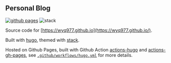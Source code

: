## Personal Blog

[![github pages](https://github.com/wyq977/wyq977.github.io/actions/workflows/hugo.yml/badge.svg?branch=master)](https://github.com/wyq977/wyq977.github.io/actions/workflows/hugo.yml) 
![stack](https://img.shields.io/github/v/release/CaiJimmy/hugo-theme-stack?label=hugo-theme-stack)

Source code for [https://wyq977.github.io](https://wyq977.github.io/).

Built with [hugo](https://gohugo.io/), themed with [stack](https://github.com/CaiJimmy/hugo-theme-stack).

Hosted on Github Pages, built with Github Action
[actions-hugo](https://github.com/peaceiris/actions-hugo) and
[actions-gh-pages](https://github.com/peaceiris/actions-gh-pages), see
[`.github/workflows/hugo.yml`](.github/workflows/hugo.yml) for more details.
